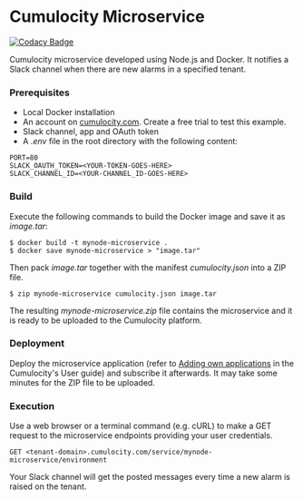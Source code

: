 # Cumulocity Microservice 

[![Codacy Badge](https://api.codacy.com/project/badge/Grade/49064d3b224c4c9284cf965d3e45e619)](https://app.codacy.com/app/manasesjesus/c8y_microservice_nodejs?utm_source=github.com&utm_medium=referral&utm_content=manasesjesus/c8y_microservice_nodejs&utm_campaign=Badge_Grade_Dashboard)

Cumulocity microservice developed using Node.js and Docker. It notifies a Slack channel when there are new alarms in a specified tenant.

### Prerequisites

*   Local Docker installation
*   An account on [cumulocity.com](https://cumulocity.com). Create a free trial to test this example.
*   Slack channel, app and OAuth token
*   A *.env* file in the root directory with the following content:

```properties
PORT=80
SLACK_OAUTH_TOKEN=<YOUR-TOKEN-GOES-HERE>
SLACK_CHANNEL_ID=<YOUR-CHANNEL_ID-GOES-HERE>
```

### Build

Execute the following commands to build the Docker image and save it as *image.tar*:

```shell
$ docker build -t mynode-microservice .
$ docker save mynode-microservice > "image.tar"
```

Then pack *image.tar* together with the manifest *cumulocity.json* into a ZIP file.

```shell
$ zip mynode-microservice cumulocity.json image.tar
```

The resulting *mynode-microservice.zip* file contains the microservice and it is ready to be uploaded to the Cumulocity platform.

### Deployment

Deploy the microservice application (refer to [Adding own applications](https://cumulocity.com/guides/users-guide/administration/#a-name-adding-applications-a-adding-own-applications) in the Cumulocity's User guide) and subscribe it afterwards. It may take some minutes for the ZIP file to be uploaded. 

### Execution

Use a web browser or a terminal command (e.g. cURL) to make a GET request to the microservice endpoints providing your user credentials.

```http
GET <tenant-domain>.cumulocity.com/service/mynode-microservice/environment
```

Your Slack channel will get the posted messages every time a new alarm is raised on the tenant.
